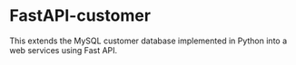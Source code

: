 # FastAPI-customer
This extends the MySQL customer database implemented in Python into a web services using Fast API.
